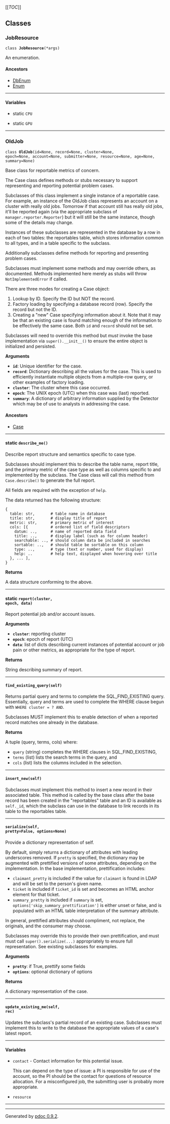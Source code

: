 # 

[[_TOC_]]

## Classes
    

###  JobResource

<code>class <b>JobResource</b>(*args)</code>

  

  
An enumeration.
  

#### Ancestors
  * [DbEnum](docs/db.md#DbEnum)
  * [Enum](docs/Enum.md)

---

#### Variables

  
    
* static `CPU`
    
* static `GPU`

      

---
    

###  OldJob

<code>class <b>OldJob</b>(id=None, record=None, cluster=None, epoch=None, account=None, submitter=None, resource=None, age=None, summary=None)</code>

  

  
Base class for reportable metrics of concern.

The Case class defines methods or stubs necessary to support representing
and reporting potential problem cases.

Subclasses of this class implement a single instance of a reportable case.
For example, an instance of the OldJob class represents an account on a
cluster with really old jobs.  Tomorrow if that account still has really old
jobs, it'll be reported again (via the appropriate subclass of
`manager.reporter.Reporter`) but it will still be the same instance, though
some of the details may change.

Instances of these subclasses are represented in the database by a row in
each of two tables: the reportables table, which stores information common
to all types, and in a table specific to the subclass.

Additionally subclasses define methods for reporting and presenting problem
cases.

Subclasses must implement some methods and may override others, as
documented.  Methods implemented here merely as stubs will throw
`NotImplementedError` if called.

There are three modes for creating a Case object:

1.  Lookup by ID.  Specify the ID but NOT the record.
2.  Factory loading by specifying a database record (row).  Specify the
    record but not the ID.
3.  Creating a "new" Case specifying information about it.  Note that it
    may be that an existing case is found matching enough of the
    information to be effectively the same case.  Both `id` and `record`
    should not be set.

Subclasses will need to override this method but _must_ invoke the base
implementation via `super().__init__()` to ensure the entire object is
initialized and persisted.
  

**Arguments**

* **`id`**: Unique identifier for the case.
* **`record`**: Dictionary describing all the values for the case.  This is used
    to efficiently instantiate multiple objects from a multiple-row query,
    or other examples of factory loading.
* **`cluster`**: The cluster where this case occurred.
* **`epoch`**: The UNIX epoch (UTC) when this case was (last) reported.
* **`summary`**: A dictionary of arbitrary information supplied by the Detector
    which may be of use to analysts in addressing the case.

  

#### Ancestors
  * [Case](docs/case.md#Case)

  

---

####  static <code>describe_me()</code>

  

  
Describe report structure and semantics specific to case type.

Subclasses should implement this to describe the table name, report title,
and the primary metric of the case type as well as columns specific to
and implemented by the subclass.  The Case class will call this method
from `Case.describe()` to generate the full report.

All fields are required with the exception of `help`.

The data returned has the following structure:
```
{
  table: str,       # table name in database
  title: str,       # display title of report
  metric: str,      # primary metric of interest
  cols: [{          # ordered list of field descriptors
    datum: ..,      # name of reported data field
    title: ..,      # display label (such as for column header)
    searchable: .., # should column data be included in searches
    sortable: ..,   # should table be sortable on this column
    type: ..,       # type (text or number, used for display)
    help: ..        # help text, displayed when hovering over title
  }, ... ],
}
```
  

**Returns**

A data structure conforming to the above.

  

---

####  static <code>report(cluster, epoch, data)</code>

  

  
Report potential job and/or account issues.
  

**Arguments**

* **`cluster`**: reporting cluster
* **`epoch`**: epoch of report (UTC)
* **`data`**: list of dicts describing current instances of potential account
        or job pain or other metrics, as appropriate for the type of
        report.

  
**Returns**

String describing summary of report.

  

---

####  <code>find_existing_query(self)</code>

  

  
Returns partial query and terms to complete the SQL_FIND_EXISTING query.
Essentially, query and terms are used to complete the WHERE clause begun
with `WHERE cluster = ? AND`.

Subclasses MUST implement this to enable detection of when a reported
record matches one already in the database.
  

**Returns**

A tuple (query, terms, cols) where:
  - `query` (string) completes the WHERE clauses in SQL_FIND_EXISTING,
  - `terms` (list) lists the search terms in the query, and
  - `cols` (list) lists the columns included in the selection.

  

---

####  <code>insert_new(self)</code>

  

  
Subclasses must implement this method to insert a new record in their
associated table.  This method is called by the base class after the base
record has been created in the "reportables" table and an ID is available
as `self._id`, which the subclass can use in the database to link records
in its table to the reportables table.
  

  

---

####  <code>serialize(self, pretty=False, options=None)</code>

  

  
Provide a dictionary representation of self.

By default, simply returns a dictionary of attributes with leading
underscores removed.  If `pretty` is specified, the dictionary may be
augmented with prettified versions of some attributes, depending on the
implementation.  In the base implementation, prettification includes:

* `claimant_pretty` is included if the value for `claimant` is found in
  LDAP and will be set to the person's given name.
* `ticket` is included if `ticket_id` is set and becomes an HTML anchor
  element for that ticket.
* `summary_pretty` is included if `summary` is set,
  `options['skip_summary_prettification']` is either unset or false, and
  is populated with an HTML table interpretation of the summary attribute.

In general, prettified attributes should compliment, not replace, the
originals, and the consumer may choose.

Subclasses may override this to provide their own prettification, and must
must call `super().serialize(...)` appropriately to ensure full
representation.  See existing subclasses for examples.
  

**Arguments**

* **`pretty`**: if True, prettify some fields
* **`options`**: optional dictionary of options

  
**Returns**

A dictionary representation of the case.

  

---

####  <code>update_existing_me(self, rec)</code>

  

  
Updates the subclass's partial record of an existing case.  Subclasses
must implement this to write to the database the appropriate values of
a case's latest report.
  

---

#### Variables

  
    
* `contact` - Contact information for this potential issue.

  This can depend on the type of issue: a PI is responsible for use of the
account, so the PI should be the contact for questions of resource
allocation.  For a misconfigured job, the submitting user is probably more
appropriate.
    
* `resource`

      

---

---
Generated by [pdoc 0.9.2](https://pdoc3.github.io/pdoc).
